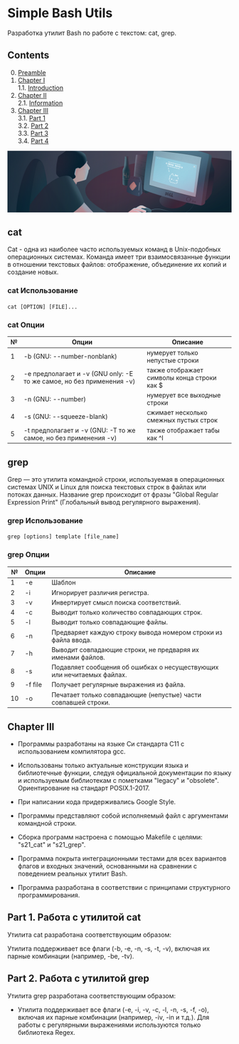 # Simple Bash Utils

Разработка утилит Bash по работе с текстом: cat, grep.

## Contents

0. [Preamble](#preamble)
1. [Chapter I](#chapter-i) \
    1.1. [Introduction](#introduction)
2. [Chapter II](#chapter-ii) \
    2.1. [Information](#information)
3. [Chapter III](#chapter-iii) \
    3.1. [Part 1](#part-1-работа-с-утилитой-cat)  
    3.2. [Part 2](#part-2-работа-с-утилитой-grep)  
    3.3. [Part 3](#part-3-дополнительно-реализация-некоторых-флагов-утилиты-grep)  
    3.4. [Part 4](#part-4-дополнительно-реализация-комбинаций-флагов-утилиты-grep) 


![simple_bash_utils](misc/rus/images/bashutils.png)

## cat

Cat - одна из наиболее часто используемых команд в Unix-подобных операционных системах. Команда имеет три взаимосвязанные функции в отношении текстовых файлов: отображение, объединение их копий и создание новых.

### cat Использование

`cat [OPTION] [FILE]...`

### cat Опции

| № | Опции | Описание |
| ------ | ------ | ------ |
| 1 | -b (GNU: --number-nonblank) | нумерует только непустые строки |
| 2 | -e предполагает и -v (GNU only: -E то же самое, но без применения -v) | также отображает символы конца строки как $  |
| 3 | -n (GNU: --number) | нумерует все выходные строки |
| 4 | -s (GNU: --squeeze-blank) | сжимает несколько смежных пустых строк |
| 5 | -t предполагает и -v (GNU: -T то же самое, но без применения -v) | также отображает табы как ^I |

## grep

Grep — это утилита командной строки, используемая в операционных системах UNIX и Linux для поиска текстовых строк в файлах или потоках данных. Название grep происходит от фразы "Global Regular Expression Print" (Глобальный вывод регулярного выражения).

### grep Использование

`grep [options] template [file_name]`

### grep Опции

| № | Опции | Описание |
| ------ | ------ | ------ |
| 1 | -e | Шаблон |
| 2 | -i | Игнорирует различия регистра.  |
| 3 | -v | Инвертирует смысл поиска соответствий. |
| 4 | -c | Выводит только количество совпадающих строк. |
| 5 | -l | Выводит только совпадающие файлы.  |
| 6 | -n | Предваряет каждую строку вывода номером строки из файла ввода. |
| 7 | -h | Выводит совпадающие строки, не предваряя их именами файлов. |
| 8 | -s | Подавляет сообщения об ошибках о несуществующих или нечитаемых файлах. |
| 9 | -f file | Получает регулярные выражения из файла. |
| 10 | -o | Печатает только совпадающие (непустые) части совпавшей строки. |


## Chapter III

- Программы разработаны на языке Си стандарта C11 с использованием компилятора gcc.

- Использованы только актуальные конструкции языка и библиотечные функции, следуя официальной документации по языку и используемым библиотекам с пометками "legacy" и "obsolete". Ориентирование на стандарт POSIX.1-2017.

- При написании кода придерживались Google Style.

- Программы представляют собой исполняемый файл с аргументами командной строки.

- Сборка программ настроена с помощью Makefile с целями: "s21_cat" и "s21_grep".

- Программа покрыта интеграционными тестами для всех вариантов флагов и входных значений, основанными на сравнении с поведением реальных утилит Bash.

- Программа разработана в соответствии с принципами структурного программирования.

## Part 1. Работа с утилитой cat

Утилита cat разработана соответствующим образом:

Утилита поддерживает все флаги (-b, -e, -n, -s, -t, -v), включая их парные комбинации (например, -be, -tv).

## Part 2. Работа с утилитой grep

Утилита grep разработана соответствующим образом:

- Утилита поддерживает все флаги (-e, -i, -v, -c, -l, -n, -s, -f, -o), включая их парные комбинации (например, -iv, -in и т.д.).
Для работы с регулярными выражениями используются только библиотека Regex.

